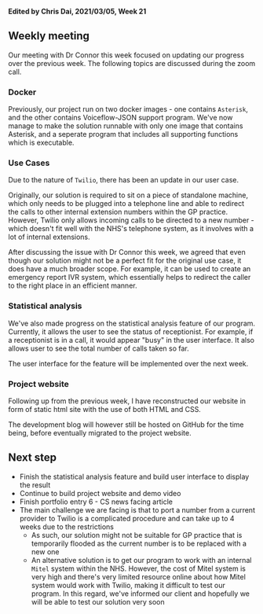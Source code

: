 **Edited by Chris Dai, 2021/03/05, Week 21**

## Weekly meeting
Our meeting with Dr Connor this week focused on updating our progress over the previous week. The following topics are discussed during the zoom call.

### Docker
Previously, our project run on two docker images - one contains `Asterisk`, and the other contains Voiceflow-JSON support program. We've now manage to make the solution runnable with only one image that contains Asterisk, and a seperate program that includes all supporting functions which is executable.

### Use Cases
Due to the nature of `Twilio`, there has been an update in our user case.

Originally, our solution is required to sit on a piece of standalone machine, which only needs to be plugged into a telephone line and able to redirect the calls to other internal extension numbers within the GP practice. However, Twilio only allows incoming calls to be directed to a new number - which doesn't fit well with the NHS's telephone system, as it involves with a lot of internal extensions. 

After discussing the issue with Dr Connor this week, we agreed that even though our solution might not be a perfect fit for the original use case, it does have a much broader scope. For example, it can be used to create an emergency report IVR system, which essentially helps to redirect the caller to the right place in an efficient manner.

### Statistical analysis
We've also made progress on the statistical analysis feature of our program. Currently, it allows the user to see the status of receptionist. For example, if a receptionist is in a call, it would appear "busy" in the user interface. It also allows user to see the total number of calls taken so far.

The user interface for the feature will be implemented over the next week.

### Project website
Following up from the previous week, I have reconstructed our website in form of static html site with the use of both HTML and CSS.

The development blog will however still be hosted on GitHub for the time being, before eventually migrated to the project website.



## **Next step**
- Finish the statistical analysis feature and build user interface to display the result
- Continue to build project website and demo video
- Finish portfolio entry 6 - CS news facing article
- The main challenge we are facing is that to port a number from a current provider to Twilio is a complicated procedure and can take up to 4 weeks due to the restrictions
	- As such, our solution might not be suitable for GP practice that is temporarily flooded as the current number is to be replaced with a new one
	- An alternative solution is to get our program to work with an internal `Mitel` system within the NHS. However, the cost of Mitel system is very high and there's very limited resource online about how Mitel system would work with Twilio, making it difficult to test our program. In this regard, we've informed our client and hopefully we will be able to test our solution very soon